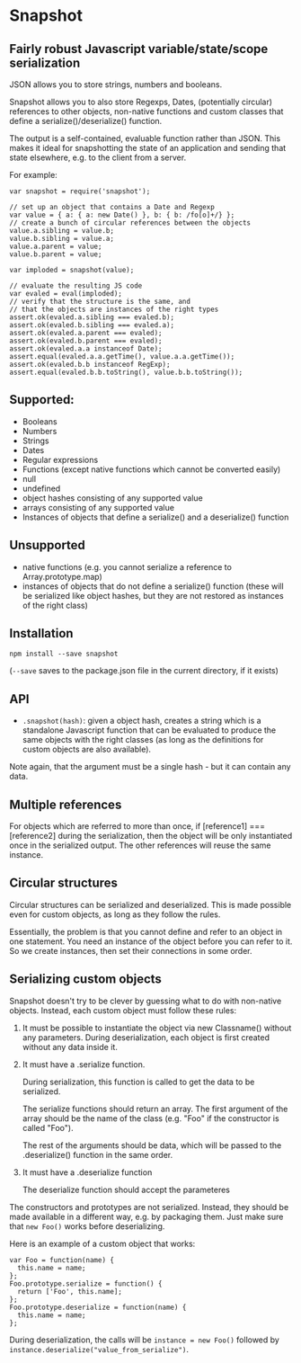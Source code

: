 # Snapshot

## Fairly robust Javascript variable/state/scope serialization

JSON allows you to store strings, numbers and booleans.

Snapshot allows you to also store Regexps, Dates, (potentially circular) references to other objects, non-native functions and custom classes that define a serialize()/deserialize() function.

The output is a self-contained, evaluable function rather than JSON. This makes it ideal for snapshotting the state of an application and sending that state elsewhere, e.g. to the client from a server.

For example:

    var snapshot = require('snapshot');

    // set up an object that contains a Date and Regexp
    var value = { a: { a: new Date() }, b: { b: /fo[o]+/} };
    // create a bunch of circular references between the objects
    value.a.sibling = value.b;
    value.b.sibling = value.a;
    value.a.parent = value;
    value.b.parent = value;

    var imploded = snapshot(value);

    // evaluate the resulting JS code
    var evaled = eval(imploded);
    // verify that the structure is the same, and
    // that the objects are instances of the right types
    assert.ok(evaled.a.sibling === evaled.b);
    assert.ok(evaled.b.sibling === evaled.a);
    assert.ok(evaled.a.parent === evaled);
    assert.ok(evaled.b.parent === evaled);
    assert.ok(evaled.a.a instanceof Date);
    assert.equal(evaled.a.a.getTime(), value.a.a.getTime());
    assert.ok(evaled.b.b instanceof RegExp);
    assert.equal(evaled.b.b.toString(), value.b.b.toString());

## Supported:

- Booleans
- Numbers
- Strings
- Dates
- Regular expressions
- Functions (except native functions which cannot be converted easily)
- null
- undefined
- object hashes consisting of any supported value
- arrays consisting of any supported value
- Instances of objects that define a serialize() and a deserialize() function

## Unsupported

- native functions (e.g. you cannot serialize a reference to Array.prototype.map)
- instances of objects that do not define a serialize() function (these will be serialized like object hashes, but they are not restored as instances of the right class)

## Installation

    npm install --save snapshot

(`--save` saves to the package.json file in the current directory, if it exists)

## API

- `.snapshot(hash)`: given a object hash, creates a string which is a standalone Javascript function that can be evaluated to produce the same objects with the right classes (as long as the definitions for custom objects are also available).

Note again, that the argument must be a single hash - but it can contain any data.

## Multiple references

For objects which are referred to more than once, if [reference1] === [reference2] during the serialization, then the object will be only instantiated once in the serialized output. The other references will reuse the same instance.

## Circular structures

Circular structures can be serialized and deserialized. This is made possible even for custom objects, as long as they follow the rules.

Essentially, the problem is that you cannot define and refer to an object in one statement. You need an instance of the object before you can refer to it. So we create instances, then set their connections in some order.

## Serializing custom objects

Snapshot doesn't try to be clever by guessing what to do with non-native objects. Instead, each custom object must follow these rules:

1. It must be possible to instantiate the object via new Classname() without any parameters.
   During deserialization, each object is first created without any data inside it.

2. It must have a .serialize function.

   During serialization, this function is called to get the data to be serialized.

   The serialize functions should return an array. The first argument of the array should be the name of the class (e.g. "Foo" if the constructor is called "Foo").

   The rest of the arguments should be data, which will be passed to the .deserialize() function in the same order.

3. It must have a .deserialize function

   The deserialize function should accept the parameteres

The constructors and prototypes are not serialized. Instead, they should be made available in a different way, e.g. by packaging them. Just make sure that `new Foo()` works before deserializing.

Here is an example of a custom object that works:

    var Foo = function(name) {
      this.name = name;
    };
    Foo.prototype.serialize = function() {
      return ['Foo', this.name];
    };
    Foo.prototype.deserialize = function(name) {
      this.name = name;
    };

During deserialization, the calls will be `instance = new Foo()` followed by `instance.deserialize("value_from_serialize")`.

